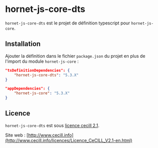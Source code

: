 # hornet-js-core-dts

`hornet-js-core-dts` est le projet de définition typescript pour `hornet-js-core`.


## Installation

Ajouter la définition dans le fichier `package.json` du projet en plus de l'import du module `hornet-js-core` :

```json
"tsDefinitionDependencies": {
    "hornet-js-core-dts": "5.3.X"
}

"appDependencies": {
    "hornet-js-core": "5.3.X"
}
```

## Licence

`hornet-js-core-dts` est sous [licence cecill 2.1](./LICENSE.md).

Site web : [http://www.cecill.info](http://www.cecill.info/licences/Licence_CeCILL_V2.1-en.html)
